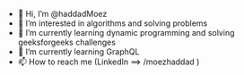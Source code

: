 - 👋 Hi, I’m @haddadMoez
- 👀 I’m interested in algorithms and solving problems
- 🌱 I’m currently learning dynamic programming and solving geeksforgeeks challenges
- 🌱 I’m currently learning GraphQL
- 📫 How to reach me (LinkedIn ==> /moezhaddad ) 

<!---
haddadMoez/haddadMoez is a ✨ special ✨ repository because its `README.md` (this file) appears on your GitHub profile.
You can click the Preview link to take a look at your changes.
--->
